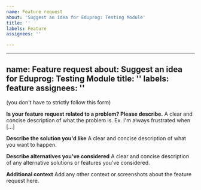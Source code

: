 ```yaml
---
name: Feature request
about: 'Suggest an idea for Eduprog: Testing Module'
title: ''
labels: Feature
assignees: ''

---
```


---
name: Feature request
about: Suggest an idea for Eduprog: Testing Module
title: ''
labels: feature
assignees: ''
---

(you don't have to strictly follow this form)

**Is your feature request related to a problem? Please describe.**
A clear and concise description of what the problem is. Ex. I'm always frustrated when [...]

**Describe the solution you'd like**
A clear and concise description of what you want to happen.

**Describe alternatives you've considered**
A clear and concise description of any alternative solutions or features you've considered.

**Additional context**
Add any other context or screenshots about the feature request here.
